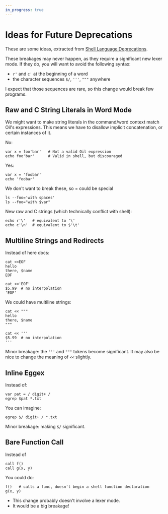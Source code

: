 ```yaml
---
in_progress: true
---
```


Ideas for Future Deprecations
=============================

These are some ideas, extracted from [Shell Language
Deprecations](deprecations.html).

These breakages may never happen, as they require a significant new lexer mode.
If they do, you will want to avoid the following syntax:

- `r'` and `c'` at the beginning of a word
- the character sequences `$/`, `'''`, `"""` anywhere

I expect that those sequences are rare, so this change would break few
programs.

<!-- cmark.py expands this -->
<div id="toc">
</div>


## Raw and C String Literals in Word Mode

We might want to make string literals in the command/word context match Oil's
expressions.  This means we have to disallow implicit concatenation, or certain
instances of it.

No:

    var x = foo'bar'   # Not a valid Oil expression
    echo foo'bar'      # Valid in shell, but discouraged

Yes:

    var x = 'foobar'
    echo 'foobar'

We don't want to break these, so = could be special

    ls --foo='with spaces'
    ls --foo="with $var"

New raw and C strings (which technically conflict with shell):

    echo r'\'   # equivalent to '\'
    echo c'\n'  # equivalent to $'\t'


## Multiline Strings and Redirects

Instead of here docs:

    cat <<EOF
    hello
    there, $name
    EOF

    cat <<'EOF'
    $5.99  # no interpolation
    'EOF'

We could have multiline strings:

    cat << """
    hello
    there, $name
    """

    cat << '''
    $5.99  # no interpolation
    '''

Minor breakage: the `'''` and `"""` tokens become significant.  It may also be
nice to change the meaning of `<<` slightly.

## Inline Eggex

Instead of:

    var pat = / digit+ /
    egrep $pat *.txt

You can imagine:

    egrep $/ digit+ / *.txt

Minor breakage: making `$/` significant.

## Bare Function Call

Instead of

    call f()
    call g(x, y)

You could do:

    f()   # calls a func, doesn't begin a shell function declaration
    g(x, y)

- This change probably doesn't involve a lexer mode.
- It would be a big breakage!

